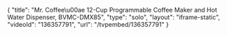{
    "title": "Mr. Coffee\u00ae 12-Cup Programmable Coffee Maker and Hot Water Dispenser, BVMC-DMX85",
    "type": "solo",
    "layout": "iframe-static",
    "videoId": "136357791",
    "url": "\/tvpembed\/136357791"
}